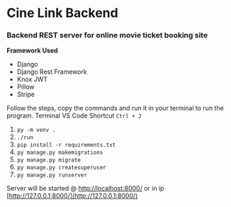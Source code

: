 # Cine Link Backend


### Backend REST server for online movie ticket booking site

**Framework Used**

- Django
- Django Rest Framework
- Knox JWT
- Pillow
- Stripe

Follow the steps, copy the commands and run it in your terminal to run the program. 
Terminal VS Code Shortcut `Ctrl + J` 

1. `py -m venv .`
2. `./run`
3. `pip install -r requirements.txt`
4. `py manage.py makemigrations`
5. `py manage.py migrate`
6. `py manage.py createsuperuser`
7. `py manage.py runserver`

Server will be started @ [http://localhost:8000/](http://localhost:8000/) or in ip [http://127.0.0.1:8000/](http://127.0.0.1:8000/)
